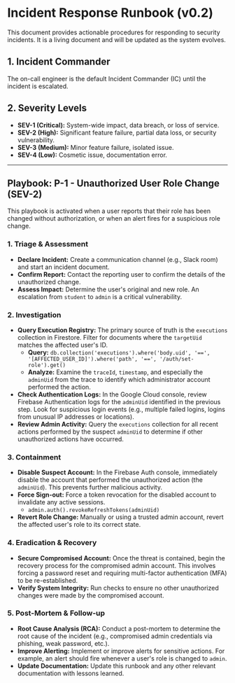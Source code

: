 # Incident Response Runbook (v0.2)

This document provides actionable procedures for responding to security incidents. It is a living document and will be updated as the system evolves.

## 1. Incident Commander

The on-call engineer is the default Incident Commander (IC) until the incident is escalated.

## 2. Severity Levels

-   **SEV-1 (Critical):** System-wide impact, data breach, or loss of service.
-   **SEV-2 (High):** Significant feature failure, partial data loss, or security vulnerability.
-   **SEV-3 (Medium):** Minor feature failure, isolated issue.
-   **SEV-4 (Low):** Cosmetic issue, documentation error.

---

## Playbook: P-1 - Unauthorized User Role Change (SEV-2)

This playbook is activated when a user reports that their role has been changed without authorization, or when an alert fires for a suspicious role change.

### 1. Triage & Assessment

-   **Declare Incident:** Create a communication channel (e.g., Slack room) and start an incident document.
-   **Confirm Report:** Contact the reporting user to confirm the details of the unauthorized change.
-   **Assess Impact:** Determine the user's original and new role. An escalation from `student` to `admin` is a critical vulnerability.

### 2. Investigation

-   **Query Execution Registry:** The primary source of truth is the `executions` collection in Firestore. Filter for documents where the `targetUid` matches the affected user's ID.
    -   **Query:** `db.collection('executions').where('body.uid', '==', '[AFFECTED_USER_ID]').where('path', '==', '/auth/set-role').get()`
    -   **Analyze:** Examine the `traceId`, `timestamp`, and especially the `adminUid` from the trace to identify which administrator account performed the action.
-   **Check Authentication Logs:** In the Google Cloud console, review Firebase Authentication logs for the `adminUid` identified in the previous step. Look for suspicious login events (e.g., multiple failed logins, logins from unusual IP addresses or locations).
-   **Review Admin Activity:** Query the `executions` collection for all recent actions performed by the suspect `adminUid` to determine if other unauthorized actions have occurred.

### 3. Containment

-   **Disable Suspect Account:** In the Firebase Auth console, immediately disable the account that performed the unauthorized action (the `adminUid`). This prevents further malicious activity.
-   **Force Sign-out:** Force a token revocation for the disabled account to invalidate any active sessions.
    -   `admin.auth().revokeRefreshTokens(adminUid)`
-   **Revert Role Change:** Manually or using a trusted admin account, revert the affected user's role to its correct state.

### 4. Eradication & Recovery

-   **Secure Compromised Account:** Once the threat is contained, begin the recovery process for the compromised admin account. This involves forcing a password reset and requiring multi-factor authentication (MFA) to be re-established.
-   **Verify System Integrity:** Run checks to ensure no other unauthorized changes were made by the compromised account.

### 5. Post-Mortem & Follow-up

-   **Root Cause Analysis (RCA):** Conduct a post-mortem to determine the root cause of the incident (e.g., compromised admin credentials via phishing, weak password, etc.).
-   **Improve Alerting:** Implement or improve alerts for sensitive actions. For example, an alert should fire whenever a user's role is changed to `admin`.
-   **Update Documentation:** Update this runbook and any other relevant documentation with lessons learned.